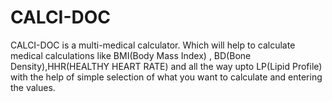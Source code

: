 # CALCI-DOC
CALCI-DOC is a multi-medical calculator. Which will help to calculate medical calculations like BMI(Body Mass Index) , BD(Bone Density),HHR(HEALTHY HEART RATE) and all the way upto LP(Lipid Profile) with the help of simple selection of what you want to calculate and entering the values.
